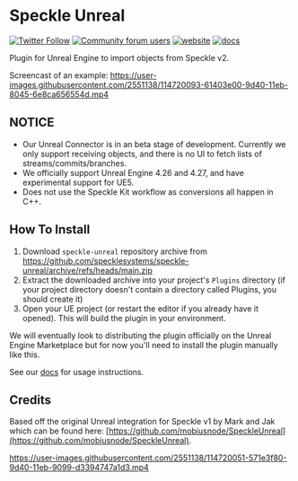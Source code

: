 # Speckle Unreal

[![Twitter Follow](https://img.shields.io/twitter/follow/SpeckleSystems?style=social)](https://twitter.com/SpeckleSystems) [![Community forum users](https://img.shields.io/discourse/users?server=https%3A%2F%2Fspeckle.community&style=flat-square&logo=discourse&logoColor=white)](https://speckle.community) [![website](https://img.shields.io/badge/https://-speckle.systems-royalblue?style=flat-square)](https://speckle.systems) [![docs](https://img.shields.io/badge/docs-speckle.guide-orange?style=flat-square&logo=read-the-docs&logoColor=white)](https://speckle.guide/dev/)

Plugin for Unreal Engine to import objects from Speckle v2.


Screencast of an example: https://user-images.githubusercontent.com/2551138/114720093-61403e00-9d40-11eb-8045-6e8ca656554d.mp4




## NOTICE

* Our Unreal Connector is in an beta stage of development. Currently we only support receiving objects, and there is no UI to fetch lists of streams/commits/branches.
* We officially support Unreal Engine 4.26 and 4.27, and have experimental support for UE5.
* Does not use the Speckle Kit workflow as conversions all happen in C++. 

## How To Install


1. Download `speckle-unreal` repository archive from https://github.com/specklesystems/speckle-unreal/archive/refs/heads/main.zip 
1. Extract the downloaded archive into your project's `Plugins` directory (if your project directory doesn't contain a directory called Plugins, you should create it)
1. Open your UE project (or restart the editor if you already have it opened). This will build the plugin in your environment.

We will eventually look to distributing the plugin officially on the Unreal Engine Marketplace but for now you'll need to install the plugin manually like this.

See our [docs](https://speckle.guide/user/unreal.html) for usage instructions.

## Credits
Based off the original Unreal integration for Speckle v1 by Mark and Jak which can be found here: [https://github.com/mobiusnode/SpeckleUnreal](https://github.com/mobiusnode/SpeckleUnreal).

https://user-images.githubusercontent.com/2551138/114720051-571e3f80-9d40-11eb-9099-d3394747a1d3.mp4

